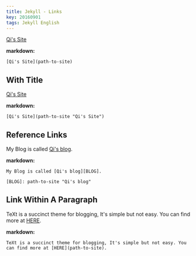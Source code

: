 ```yaml
---
title: Jekyll - Links
key: 20160901
tags: Jekyll English
---
```


[Qi's Site](https://tianqi.name)

<!--more-->

**markdown:**

    [Qi's Site](path-to-site)

## With Title

[Qi's Site](https://tianqi.name "Qi's Site")

**markdown:**

    [Qi's Site](path-to-site "Qi's Site")

## Reference Links

My Blog is called [Qi's blog][BLOG].

[BLOG]: https://tianqi.name/blog "Qi's blog"

**markdown:**

    My Blog is called [Qi's blog][BLOG].

    [BLOG]: path-to-site "Qi's blog"

## Link Within A Paragraph

TeXt is a succinct theme for blogging, It's simple but not easy. You can find more at [HERE](https://github.com/kitian616/jekyll-TeXt-theme/).

**markdown:**

    TeXt is a succinct theme for blogging, It's simple but not easy. You can find more at [HERE](path-to-site).